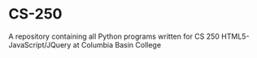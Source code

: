 # CS-250
A repository containing all Python programs written for CS 250 HTML5-JavaScript/JQuery at Columbia Basin College
